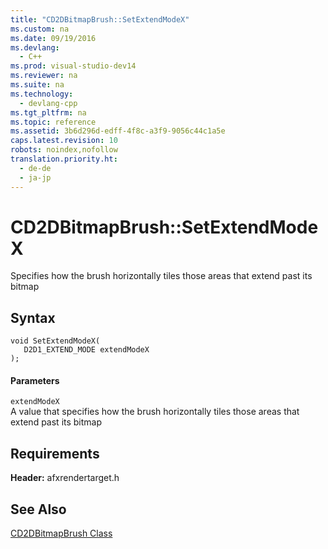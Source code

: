 ```yaml
---
title: "CD2DBitmapBrush::SetExtendModeX"
ms.custom: na
ms.date: 09/19/2016
ms.devlang: 
  - C++
ms.prod: visual-studio-dev14
ms.reviewer: na
ms.suite: na
ms.technology: 
  - devlang-cpp
ms.tgt_pltfrm: na
ms.topic: reference
ms.assetid: 3b6d296d-edff-4f8c-a3f9-9056c44c1a5e
caps.latest.revision: 10
robots: noindex,nofollow
translation.priority.ht: 
  - de-de
  - ja-jp
---
```

# CD2DBitmapBrush::SetExtendModeX
Specifies how the brush horizontally tiles those areas that extend past its bitmap  
  
## Syntax  
  
```  
void SetExtendModeX(  
   D2D1_EXTEND_MODE extendModeX  
);  
```  
  
#### Parameters  
 `extendModeX`  
 A value that specifies how the brush horizontally tiles those areas that extend past its bitmap  
  
## Requirements  
 **Header:** afxrendertarget.h  
  
## See Also  
 [CD2DBitmapBrush Class](../vs140/CD2DBitmapBrush-Class.md)